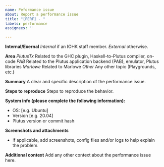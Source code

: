```yaml
---
name: Peformance issue
about: Report a performance issue
title: "[PERF] - "
labels: performance
assignees: ''

---
```


**Internal/Exernal**
*Internal*   if an IOHK staff member.
*External*   otherwise.

**Area**
*PlutusTx*    Related to the GHC plugin, Haskell-to-Plutus compiler, on-code
*PAB*    Related to the Plutus application backend (PAB), emulator, Plutus libraries
*Marlowe* Related to Marlowe
*Other*   Any other topic (Playgrounds, etc.)

**Summary**
A clear and specific description of the performance issue.

**Steps to reproduce**
Steps to reproduce the behavior.

**System info (please complete the following information):**
- OS: [e.g. Ubuntu]
- Version [e.g. 20.04]
- Plutus version or commit hash

**Screenshots and attachments**
- If applicable, add screenshots, config files and/or logs to help explain the problem.

**Additional context**
Add any other context about the performance issue here.
